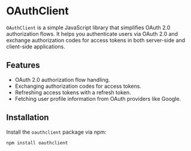 # OAuthClient

`OAuthClient` is a simple JavaScript library that simplifies OAuth 2.0 authorization flows. It helps you authenticate users via OAuth 2.0 and exchange authorization codes for access tokens in both server-side and client-side applications.

## Features

- OAuth 2.0 authorization flow handling.
- Exchanging authorization codes for access tokens.
- Refreshing access tokens with a refresh token.
- Fetching user profile information from OAuth providers like Google.

## Installation

Install the `oauthclient` package via npm:

```bash
npm install oauthclient
